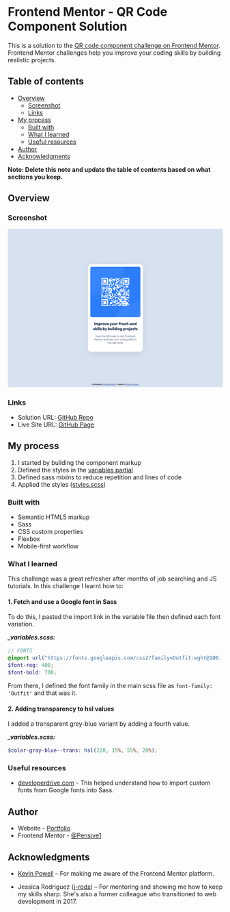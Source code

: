 # Frontend Mentor - QR Code Component Solution

This is a solution to the [QR code component challenge on Frontend Mentor](https://www.frontendmentor.io/challenges/qr-code-component-iux_sIO_H). Frontend Mentor challenges help you improve your coding skills by building realistic projects.

## Table of contents

- [Overview](#overview)
  - [Screenshot](#screenshot)
  - [Links](#links)
- [My process](#my-process)
  - [Built with](#built-with)
  - [What I learned](#what-i-learned)
  - [Useful resources](#useful-resources)
- [Author](#author)
- [Acknowledgments](#acknowledgments)

**Note: Delete this note and update the table of contents based on what sections you keep.**

## Overview

### Screenshot

![QR code solution screenshot](./images/RA-solution-screenshot.png)

### Links

- Solution URL: [GitHub Repo](0_qr-code-component-main)
- Live Site URL: [GitHub Page](https://pensive1.github.io/front-end-montor-challenges/0_qr-code-component-main/)

## My process

1. I started by building the component markup
1. Defined the styles in the [variables partial](https://github.com/Pensive1/front-end-montor-challenges/blob/46369d649ac65a16f1ab569aa2a40a233ee5474d/0_qr-code-component-main/styles/partials/_variables.scss)
1. Defined sass mixins to reduce repetition and lines of code
1. Applied the styles ([styles.scss](https://github.com/Pensive1/front-end-montor-challenges/blob/46369d649ac65a16f1ab569aa2a40a233ee5474d/0_qr-code-component-main/styles/styles.scss))

### Built with

- Semantic HTML5 markup
- Sass
- CSS custom properties
- Flexbox
- Mobile-first workflow

### What I learned

This challenge was a great refresher after months of job searching and JS tutorials. In this challenge I learnt how to:

#### 1. Fetch and use a Google font in Sass

To do this, I pasted the import link in the variable file then defined each font variation.

**_\_variables.scss:_**

```scss
// FONTS
@import url("https://fonts.googleapis.com/css2?family=Outfit:wght@100..900&display=swap");
$font-reg: 400;
$font-bold: 700;
```

From there, I defined the font family in the main scss file as `font-family: 'Outfit'` and that was it.

#### 2. Adding transparency to hsl values

I added a transparent grey-blue variant by adding a fourth value.

**_\_variables.scss:_**

```scss
$color-gray-blue--trans: hsl(220, 15%, 55%, 20%);
```

### Useful resources

- [developerdrive.com](https://www.developerdrive.com/how-to-easily-use-google-fonts-with-sass/) - This helped understand how to import custom fonts from Google fonts into Sass.

## Author

- Website - [Portfolio](https://www.richardacquaye.com)
- Frontend Mentor - [@Pensive1](https://www.frontendmentor.io/profile/Pensive1)

## Acknowledgments

- [Kevin Powell](https://www.youtube.com/channel/UCJZv4d5rbIKd4QHMPkcABCw) – For making me aware of the Frontend Mentor platform.

- Jessica Rodriguez ([j-rods](https://github.com/j-rods)) – For mentoring and showing me how to keep my skills sharp. She's also a former colleague who transitioned to web development in 2017.
